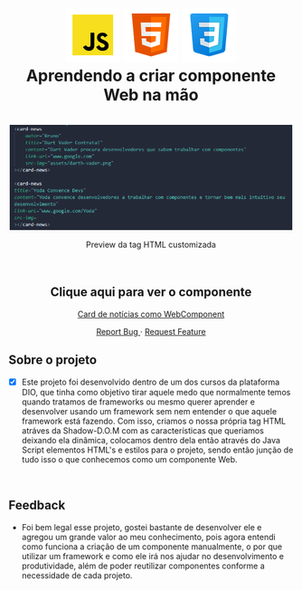 <div align="center">

<h1 align="center" display="flex">
 <img src="/assets/icons8-js.png">
 <img src="/assets/icons8-html.png">
 <img src="/assets/icons8-css.png">
  <br />
   Aprendendo a criar componente Web na mão
</h1>
<br/>
<div align="center" display="flex">
  
<a href="#">
<img src="/assets/Custom_HTML_Tag.png" width="500" alt="preview" />
  </a>
</div>

  <!-- project description and menu -->
  <p align="center">
     Preview da tag HTML customizada
    <br />
    <br />
    <br />
    
<h2> Clique aqui para ver o componente </h2>
<a href="https://card-news-web-component.vercel.app/"> Card de notícias como WebComponent </a> 
  </p>
<a 
      href="https://github.com/BrunoPequeno/Angular-Santander-DevWeek/issues">
      Report Bug
    </a>
    ·
    <a 
      href="https://github.com/BrunoPequeno/Angular-Santander-DevWeek/issues/new">
      Request Feature
    </a>  
<br />
</div>

## Sobre o projeto
- [x] Este projeto  foi desenvolvido dentro de um dos cursos da plataforma DIO, que tinha como objetivo tirar aquele medo que normalmente temos quando tratamos de frameworks ou mesmo querer aprender e desenvolver usando um framework sem nem entender o que aquele framework está fazendo. Com isso, criamos o nossa própria tag HTML atráves da Shadow-D.O.M com as características que queriamos deixando ela dinâmica, colocamos dentro dela então através do Java Script  elementos HTML's e estilos para o projeto, sendo então junção de tudo isso o que conhecemos como um componente Web.

<br />

## Feedback
- Foi bem legal esse projeto, gostei bastante de desenvolver ele e agregou um grande valor ao meu conhecimento, pois agora entendi como funciona a criação de um componente manualmente, o por que utilizar um framework e como ele irá nos ajudar no desenvolvimento e produtividade, além de poder reutilizar componentes conforme a necessidade de cada projeto.




   
